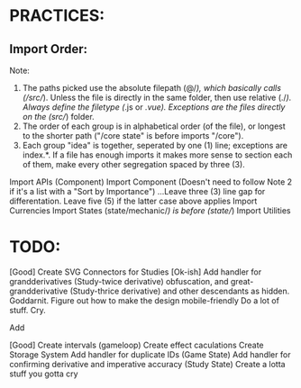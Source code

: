 # PRACTICES:
## Import Order: 
Note:
1) The paths picked use the absolute filepath (@/*), which basically calls (/src/*). Unless the file is
directly in the same folder, then use relative (./*). Always define the filetype (*.js or *.vue).
Exceptions are the files directly on the (src/*) folder.
2) The order of each group is in alphabetical order (of the file), or longest to the shorter path ("/core
state" is before imports "/core").
3) Each group "idea" is together, seperated by one (1) line; exceptions are index.*. If a file has
enough imports it makes more sense to section each of them, make every other segregation spaced by
three (3).

Import APIs (Component)
Import Component (Doesn't need to follow Note 2 if it's a list with a "Sort by Importance")
...Leave three (3) line gap for differentation. Leave five (5) if the latter case above applies
Import Currencies
Import States (state/mechanic/*) is before (state/*)
Import Utilities


# TODO:
[Good] Create SVG Connectors for Studies
[Ok-ish] Add handler for grandderivatives (Study-twice derivative) obfuscation, and great-grandderivative (Study-thrice derivative) and other descendants as hidden. Goddarnit.
Figure out how to make the design mobile-friendly
Do a lot of stuff. Cry.

Add

[Good] Create intervals (gameloop)
Create effect caculations
Create Storage System
Add handler for duplicate IDs (Game State)
Add handler for confirming derivative and imperative accuracy (Study State)
Create a lotta stuff you gotta cry